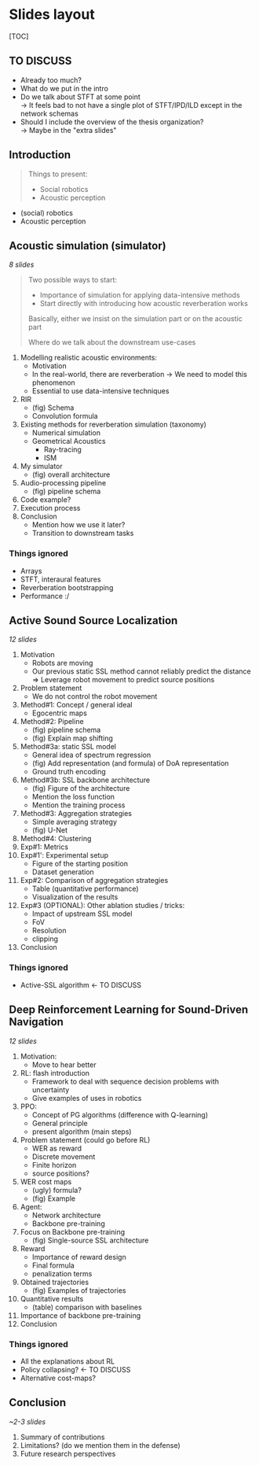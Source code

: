# Slides layout

[TOC]


## TO DISCUSS
- Already too much?
- What do we put in the intro
- Do we talk about STFT at some point\
    -> It feels bad to not have a single plot of STFT/IPD/ILD except in the network schemas
- Should I include the overview of the thesis organization?\
    -> Maybe in the "extra slides"

## Introduction

> Things to present:
> - Social robotics
> - Acoustic perception

- (social) robotics
- Acoustic perception

## Acoustic simulation (simulator)

_8 slides_

> Two possible ways to start:
> - Importance of simulation for applying data-intensive methods
> - Start directly with introducing how acoustic reverberation works
>
> Basically, either we insist on the simulation part or on the acoustic part
>
> Where do we talk about the downstream use-cases

1. Modelling realistic acoustic environments:
    - Motivation
    - In the real-world, there are reverberation -> We need to model this phenomenon
    - Essential to use data-intensive techniques
1. RIR
    - (fig) Schema
    - Convolution formula
1. Existing methods for reverberation simulation (taxonomy)
    - Numerical simulation
    - Geometrical Acoustics
        - Ray-tracing
        - ISM
1. My simulator
    - (fig) overall architecture
1. Audio-processing pipeline
    - (fig) pipeline schema
1. Code example?
1. Execution process
1. Conclusion
    - Mention how we use it later?
    - Transition to downstream tasks

### Things ignored
- Arrays
- STFT, interaural features
- Reverberation bootstrapping
- Performance :/

## Active Sound Source Localization

_12 slides_

1. Motivation
    - Robots are moving
    - Our previous static SSL method cannot reliably predict the distance
    => Leverage robot movement to predict source positions
1. Problem statement
    - We do not control the robot movement
1. Method#1: Concept / general ideal
    - Egocentric maps
1. Method#2: Pipeline
    - (fig) pipeline schema
    - (fig) Explain map shifting
1. Method#3a: static SSL model
    - General idea of spectrum regression
    - (fig) Add representation (and formula) of DoA representation
    - Ground truth encoding
1. Method#3b: SSL backbone architecture
    - (fig) Figure of the architecture
    - Mention the loss function
    - Mention the training process
1. Method#3: Aggregation strategies
    - Simple averaging strategy
    - (fig) U-Net
1. Method#4: Clustering
1. Exp#1: Metrics
1. Exp#1': Experimental setup
    - Figure of the starting position
    - Dataset generation
1. Exp#2: Comparison of aggregation strategies
    - Table (quantitative performance)
    - Visualization of the results
1. Exp#3 (OPTIONAL): Other ablation studies / tricks:
    - Impact of upstream SSL model
    - FoV
    - Resolution
    - clipping
1. Conclusion

### Things ignored
- Active-SSL algorithm <- TO DISCUSS


## Deep Reinforcement Learning for Sound-Driven Navigation

_12 slides_

1. Motivation:
    - Move to hear better
1. RL: flash introduction
    - Framework to deal with sequence decision problems with uncertainty
    - Give examples of uses in robotics
1. PPO:
    - Concept of PG algorithms (difference with Q-learning)
    - General principle
    - present algorithm (main steps)
1. Problem statement (could go before RL)
    - WER as reward
    - Discrete movement
    - Finite horizon
    - source positions?
1. WER cost maps
    - (ugly) formula?
    - (fig) Example
1. Agent:
    - Network architecture
    - Backbone pre-training
1. Focus on Backbone pre-training
    - (fig) Single-source SSL architecture
1. Reward
    - Importance of reward design
    - Final formula
    - penalization terms
1. Obtained trajectories
    - (fig) Examples of trajectories
1. Quantitative results
    - (table) comparison with baselines
1. Importance of backbone pre-training
1. Conclusion

### Things ignored
- All the explanations about RL
- Policy collapsing? <- TO DISCUSS
- Alternative cost-maps?

## Conclusion

_~2-3 slides_

1. Summary of contributions
1. Limitations? (do we mention them in the defense)
1. Future research perspectives
